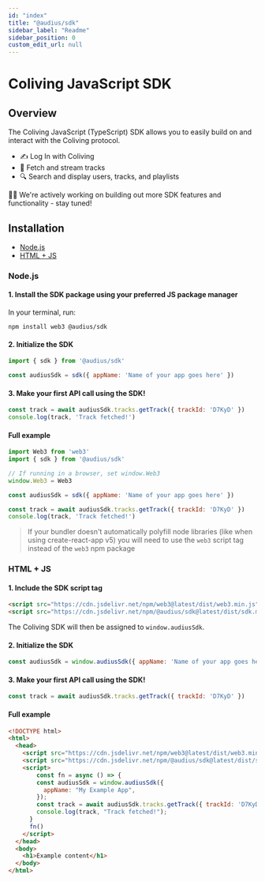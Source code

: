 ```yaml
---
id: "index"
title: "@audius/sdk"
sidebar_label: "Readme"
sidebar_position: 0
custom_edit_url: null
---
```


# Coliving JavaScript SDK

## Overview

The Coliving JavaScript (TypeScript) SDK allows you to easily build on and interact with the Coliving protocol.
- ✍️ Log In with Coliving
- 🎵 Fetch and stream tracks
- 🔍 Search and display users, tracks, and playlists

👷‍♀️ We're actively working on building out more SDK features and functionality - stay tuned!

## Installation

- [Node.js](#nodejs)
- [HTML + JS](#html--js)

### Node.js

#### 1. Install the SDK package using your preferred JS package manager

In your terminal, run:

```bash"
npm install web3 @audius/sdk
```

#### 2. Initialize the SDK

```js
import { sdk } from '@audius/sdk'

const audiusSdk = sdk({ appName: 'Name of your app goes here' })
```

#### 3. Make your first API call using the SDK!

```js
const track = await audiusSdk.tracks.getTrack({ trackId: 'D7KyD' })
console.log(track, 'Track fetched!')
```

#### Full example

```js title="app.js" showLineNumbers
import Web3 from 'web3'
import { sdk } from '@audius/sdk'

// If running in a browser, set window.Web3
window.Web3 = Web3

const audiusSdk = sdk({ appName: 'Name of your app goes here' })

const track = await audiusSdk.tracks.getTrack({ trackId: 'D7KyD' })
console.log(track, 'Track fetched!')
```

> If your bundler doesn't automatically polyfill node libraries (like when using create-react-app v5) you will need to use the `web3` script tag instead of the `web3` npm package

### HTML + JS

#### 1. Include the SDK script tag

```html
<script src="https://cdn.jsdelivr.net/npm/web3@latest/dist/web3.min.js"></script>
<script src="https://cdn.jsdelivr.net/npm/@audius/sdk@latest/dist/sdk.min.js"></script>
```

The Coliving SDK will then be assigned to `window.audiusSdk`.

#### 2. Initialize the SDK

```js
const audiusSdk = window.audiusSdk({ appName: 'Name of your app goes here' })
```

#### 3. Make your first API call using the SDK!

```js
const track = await audiusSdk.tracks.getTrack({ trackId: 'D7KyD' })
```

#### Full example

```html title="index.html" showLineNumbers
<!DOCTYPE html>
<html>
  <head>
    <script src="https://cdn.jsdelivr.net/npm/web3@latest/dist/web3.min.js"></script>
    <script src="https://cdn.jsdelivr.net/npm/@audius/sdk@latest/dist/sdk.min.js"></script>
    <script>
    	const fn = async () => {
        const audiusSdk = window.audiusSdk({
          appName: "My Example App",
        });
        const track = await audiusSdk.tracks.getTrack({ trackId: 'D7KyD' });
        console.log(track, "Track fetched!");
      }
      fn()
    </script>
  </head>
  <body>
    <h1>Example content</h1>
  </body>
</html>
```
